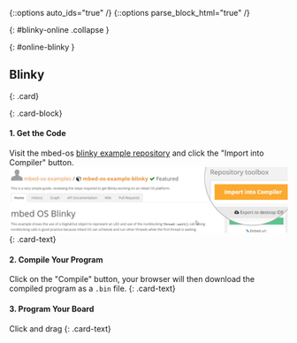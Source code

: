 {::options auto_ids="true" /}
{::options parse_block_html="true" /}

{: #blinky-online .collapse }
<div>

{: #online-blinky }
## Blinky

{: .card}
<div>

{: .card-block}
<div>

#### 1. Get the Code

Visit the mbed-os [blinky example repository](https://developer.mbed.org/teams/mbed-os-examples/code/mbed-os-example-blinky/) and click the "Import into Compiler" button.
![import](img/import-compiler.png) 
{: .card-text}

#### 2. Compile Your Program

Click on the "Compile" button, your browser will then download the compiled program as a `.bin` file.
{: .card-text}

#### 3. Program Your Board

Click and drag
{: .card-text}
  
</div>
</div>
</div>